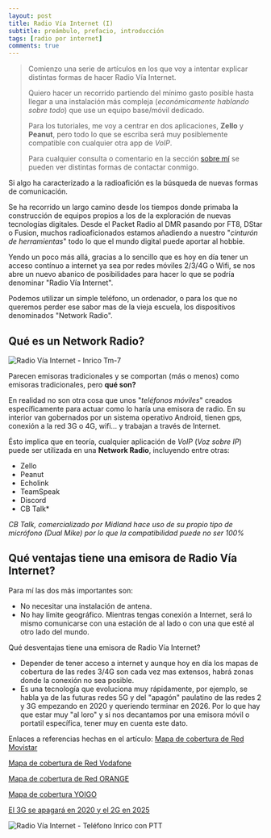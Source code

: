 ```yaml
---
layout: post
title: Radio Vía Internet (I)
subtitle: preámbulo, prefacio, introducción
tags: [radio por internet]
comments: true
---
```


> Comienzo una serie de artículos en los que voy a intentar explicar
> distintas formas de hacer Radio Vía Internet.
> 
> Quiero hacer un recorrido partiendo del mínimo gasto posible hasta llegar a una
> instalación más compleja (*económicamente hablando sobre todo*) que use
> un equipo base/móvil dedicado.
> 
>  Para los tutoriales, me voy a centrar en dos aplicaciones, **Zello** y **Peanut**, pero todo lo que se escriba será muy posiblemente compatible con cualquier otra app de *VoIP*.
>   
>   Para cualquier consulta o comentario en la sección [sobre mí](https://ea7kek.github.io/aboutme/) se pueden ver distintas formas de contactar conmigo.

Si algo ha caracterizado a la radioafición es la búsqueda de nuevas formas de comunicación. 

Se ha recorrido un largo camino desde los tiempos donde primaba la construcción de equipos propios a los de la exploración de nuevas tecnologías digitales. Desde el Packet Radio al DMR pasando por FT8, DStar o Fusion, muchos radioaficionados estamos añadiendo a nuestro "*cinturón de herramientas*" todo lo que el mundo digital puede aportar al hobbie.

Yendo un poco más allá, gracias a lo sencillo que es hoy en día tener un acceso contínuo a internet ya sea por redes móviles 2/3/4G o Wifi, se nos abre un nuevo abanico de posibilidades para hacer lo que se podría denominar "Radio Vía Internet".

Podemos utilizar un simple teléfono, un ordenador, o para los que no queremos perder ese sabor mas de la vieja escuela, los dispositivos denominados "Network Radio".

## Qué es un Network Radio?
![Radio Vía Internet - Inrico Tm-7](https://i.imgur.com/82htkxf.jpg)


Parecen emisoras tradicionales y se comportan (más o menos) como emisoras tradicionales, pero **qué son?**

En realidad no son otra cosa que unos "*teléfonos móviles*" creados específicamente para actuar como lo haría una emisora de radio. En su interior van gobernados por un sistema operativo Android, tienen gps, conexión a la red 3G o 4G, wifi... y trabajan a través de Internet.

Ésto implica que en teoría, cualquier aplicación de *VoIP* (*Voz sobre IP*) puede ser utilizada en una **Network Radio**, incluyendo entre otras:

 - Zello
 - Peanut
 - Echolink
 - TeamSpeak
 - Discord
 - CB Talk*
 
 *CB Talk, comercializado por Midland hace uso de su propio tipo de micrófono (Dual Mike) por lo que la compatibilidad puede no ser 100%*

## Qué ventajas tiene una emisora de Radio Vía Internet?

Para mí las dos más importantes son:
 - No necesitar una instalación de antena.
 - No hay límite geográfico. Mientras tengas conexión a Internet, será lo mismo comunicarse con una estación de al lado o con una que esté al otro lado del mundo.

Qué desventajas tiene una emisora de Radio Vía Internet?
 - Depender de tener acceso a internet y aunque hoy en día los mapas de cobertura de las redes 3/4G son cada vez mas extensos, habrá zonas donde la conexión no sea posible.
 - Es una tecnología que evoluciona muy rápidamente, por ejemplo, se habla ya de las futuras redes 5G y del "apagón" paulatino de las redes 2 y 3G empezando en 2020 y queriendo terminar en 2026. Por lo que hay que estar muy "al loro" y si nos decantamos por una emisora móvil o portatil específica, tener muy en cuenta este dato.

Enlaces a referencias hechas en el artículo:
[Mapa de cobertura de Red Movistar](https://www.movistar.es/particulares/coberturas/movil/4G?_ga=1.246297668.1772755690.1486631456)

[Mapa de cobertura de Red Vodafone](http://www.vodafone.es/VODMAP/init_Map.do?idioma=ES&page=coverages&2&omv=L4)

[Mapa de cobertura de Red ORANGE](https://4g.orange.es/#cobertura)

[Mapa de cobertura YOIGO](https://www.yoigo.com/cobertura-movil/)

[El 3G se apagará en 2020 y el 2G en 2025](https://www.adslzone.net/2017/01/30/3g-se-apagara-2020-2g-2025-espana-lo-esperado/)

![Radio Vía Internet - Teléfono Inrico con PTT](https://i.imgur.com/9pC9QUt.png)